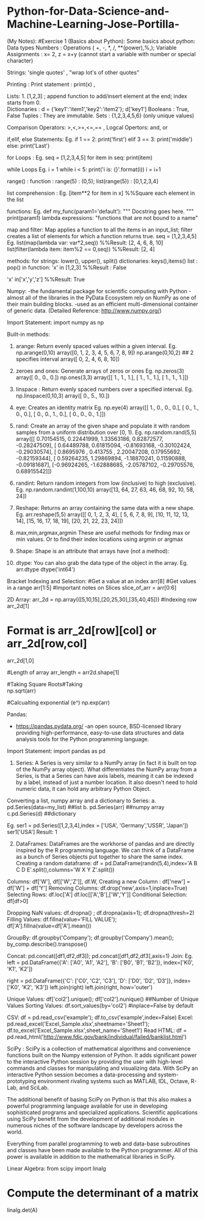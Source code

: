 # Python-for-Data-Science-and-Machine-Learning-Jose-Portilla-
(My Notes):
#Exercise 1 (Basics about Python):
Some basics about python: 
Data types
  Numbers : Operations ( +, -, *, /, **(power),%,); Variable Assignments : x= 2, z = x+y (cannot start a variable with number or special character)
  
  Strings: 'single quotes' , "wrap lot's of other quotes"
  
Printing : Print statement : print(x) , 

  Lists: 1. [1,2,3] ; append function to add/insert element at the end; index starts from 0.  
  Dictionaries : d  = {'key1':'item1','key2':'item2'}; d['key1']
  Booleans : True, False
  Tuples : They are immutable. 
  Sets : {1,2,3,4,5,6} (only unique values)
  
Comparison Operators: >,<,>=,<=,== , Logcal Opertors: and, or

if,elif, else Statements: 
Eg.
if 1 == 2:
    print('first')
elif 3 == 3:
    print('middle')
else:
    print('Last')
    
for Loops : Eg. 
seq = [1,2,3,4,5]
for item in seq:
    print(item)

while Loops
Eg. 
i = 1
while i < 5:
    print('i is: {}'.format(i))
    i = i+1
    
range() : function : range(5) : (0,5); list(range(5)) : [0,1,2,3,4]

list comprehension : Eg. [item**2 for item in x] %%Square each element in the list

functions: 
Eg.
def my_func(param1='default'):
    """
    Docstring goes here.
    """
    print(param1)
lambda expressions: "functions that are not bound to a name"

map and filter: Map applies a function to all the items in an input_list; filter creates a list of elements for which a function returns true.
seq = [1,2,3,4,5]
Eg. list(map(lambda var: var*2,seq)) %%Result: [2, 4, 6, 8, 10]
list(filter(lambda item: item%2 == 0,seq)) %%Result: [2, 4]

methods:
for strings: lower(), upper(), split()
dictionaries: keys(),items()
list : pop()
in function: 'x' in [1,2,3] %%Result : False

'x'  in['x','y','z'] %%Result: True

Numpy: 
-the fundamental package for scientific computing with Python
-almost all of the libraries in the PyData Ecosystem rely on NumPy as one of their main building blocks.
-used as an efficient multi-dimensional container of generic data. (Detailed Reference: http://www.numpy.org/)

Import Statement: import numpy as np

Built-in methods:
1. arange: Return evenly spaced values within a given interval.
Eg. np.arange(0,10)
array([0, 1, 2, 3, 4, 5, 6, 7, 8, 9])
np.arange(0,10,2) ## 2 specifies interval
array([ 0,  2,  4,  6,  8, 10])

2. zeroes and ones: Generate arrays of zeros or ones
Eg. np.zeros(3)
array([ 0.,  0.,  0.])
np.ones(3,3)
array([[ 1.,  1.,  1.],
       [ 1.,  1.,  1.],
       [ 1.,  1.,  1.]])

3. linspace : Return evenly spaced numbers over a specified interval.
Eg.  np.linspace(0,10,3) 
array([  0.,   5.,  10.])

4. eye: Creates an identity matrix
Eg. np.eye(4)
array([[ 1.,  0.,  0.,  0.],
       [ 0.,  1.,  0.,  0.],
       [ 0.,  0.,  1.,  0.],
       [ 0.,  0.,  0.,  1.]])
 
5. rand: Create an array of the given shape and populate it with random samples from a uniform distribution over [0, 1).
Eg. np.random.rand(5,5)
array([[ 0.70154515,  0.22441999,  1.33563186,  0.82872577, -0.28247509],
       [ 0.64489788,  0.61815094, -0.81693168, -0.30102424, -0.29030574],
       [ 0.8695976 ,  0.413755  ,  2.20047208,  0.17955692, -0.82159344],
       [ 0.59264235,  1.29869894, -1.18870241,  0.11590888, -0.09181687],
       [-0.96924265, -1.62888685, -2.05787102, -0.29705576,  0.68915542]])
       
6. randint: Return random integers from low (inclusive) to high (exclusive).
Eg. np.random.randint(1,100,10)
array([13, 64, 27, 63, 46, 68, 92, 10, 58, 24])

7. Reshape: Returns an array containing the same data with a new shape.
Eg. arr.reshape(5,5)
array([[ 0,  1,  2,  3,  4],
       [ 5,  6,  7,  8,  9],
       [10, 11, 12, 13, 14],
       [15, 16, 17, 18, 19],
       [20, 21, 22, 23, 24]])
 
8. max,min,argmax,argmin
These are useful methods for finding max or min values. Or to find their index locations using argmin or argmax

9. Shape: Shape is an attribute that arrays have (not a method):
10. dtype: You can also grab the data type of the object in the array.
Eg. arr.dtype
dtype('int64')

Bracket Indexing and Selection:
#Get a value at an index
arr[8]
#Get values in a range
arr[1:5]
#Important notes on Slices
slice_of_arr = arr[0:6]

2D Array:
arr_2d = np.array(([5,10,15],[20,25,30],[35,40,45]))
#Indexing row
arr_2d[1]
# Format is arr_2d[row][col] or arr_2d[row,col]
arr_2d[1,0]

#Length of array
arr_length = arr2d.shape[1]

#Taking Square Roots#Taking  
np.sqrt(arr)

#Calcualting exponential (e^)
np.exp(arr)
 
Pandas:
- https://pandas.pydata.org/
-an open source, BSD-licensed library providing high-performance, easy-to-use data structures and data analysis tools for the Python programming language. 

Import Statement: import pandas as pd

1. Series: A Series is very similar to a NumPy array (in fact it is built on top of the NumPy array object). What differentiates the NumPy array from a Series, is that a Series can have axis labels, meaning it can be indexed by a label, instead of just a number location. It also doesn't need to hold numeric data, it can hold any arbitrary Python Object.

Converting a list, numpy array and a dictionary to Series: 
a. pd.Series(data=my_list) ##list 
b. pd.Series(arr)  ##numpy array
c.pd.Series(d) ##dictionary

Eg. ser1 = pd.Series([1,2,3,4],index = ['USA', 'Germany','USSR', 'Japan'])
ser1['USA']
Result: 1

2. DataFrames: DataFrames are the workhorse of pandas and are directly inspired by the R programming language. We can think of a DataFrame as a bunch of Series objects put together to share the same index. 
Creating a random dataframe:
df = pd.DataFrame(randn(5,4),index='A B C D E'.split(),columns='W X Y Z'.split())

Columns: df['W'], df[['W','Z']], df.W, 
Creating a new Column : df['new'] = df['W'] + df['Y']
Removing Columns: df.drop('new',axis=1,inplace=True)
Selecting Rows: df.loc['A']
df.loc[['A','B'],['W','Y']]
Conditional Selection: df[df>0]

Dropping NaN values: df.dropna() ; df.dropna(axis=1); df.dropna(thresh=2)
Filling Values: df.fillna(value='FILL VALUE'); df['A'].fillna(value=df['A'].mean())

GroupBy: df.groupby('Company'); df.groupby('Company').mean(); by_comp.describe().transpose()

Concat: pd.concat([df1,df2,df3]); pd.concat([df1,df2,df3],axis=1)
Join: 
Eg. left = pd.DataFrame({'A': ['A0', 'A1', 'A2'],
                     'B': ['B0', 'B1', 'B2']},
                      index=['K0', 'K1', 'K2']) 

right = pd.DataFrame({'C': ['C0', 'C2', 'C3'],
                    'D': ['D0', 'D2', 'D3']},
                      index=['K0', 'K2', 'K3'])
left.join(right)
left.join(right, how='outer')

Unique Values: df['col2'].unique(); df['col2'].nunique() ##Number of Unique Values
Sorting Values: df.sort_values(by='col2') #inplace=False by default

CSV: df = pd.read_csv('example'); df.to_csv('example',index=False)
Excel: pd.read_excel('Excel_Sample.xlsx',sheetname='Sheet1'); df.to_excel('Excel_Sample.xlsx',sheet_name='Sheet1')
Read HTML: df = pd.read_html('http://www.fdic.gov/bank/individual/failed/banklist.html')

SciPy : SciPy is a collection of mathematical algorithms and convenience functions built on the Numpy extension of Python. It adds significant power to the interactive Python session by providing the user with high-level commands and classes for manipulating and visualizing data. With SciPy an interactive Python session becomes a data-processing and system-prototyping environment rivaling systems such as MATLAB, IDL, Octave, R-Lab, and SciLab.

The additional benefit of basing SciPy on Python is that this also makes a powerful programming language available for use in developing sophisticated programs and specialized applications. Scientific applications using SciPy benefit from the development of additional modules in numerous niches of the software landscape by developers across the world.

Everything from parallel programming to web and data-base subroutines and classes have been made available to the Python programmer. All of this power is available in addition to the mathematical libraries in SciPy.

Linear Algebra: 
from scipy import linalg
# Compute the determinant of a matrix
linalg.det(A)

